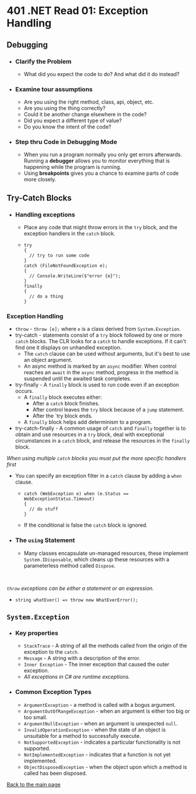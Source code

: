 # 401 .NET Read 01: Exception Handling

## Debugging
+ ### Clarify the Problem
  + What did you expect the code to do? And what did it do instead?
+ ### Examine tour assumptions
  + Are you using the right method, class, api, object, etc.
  + Are you using the thing correctly?
  + Could it be another change elsewhere in the code?
  + Did you expect a different type of value?
  + Do you know the intent of the code?
+ ### Step thru Code in Debugging Mode
  + When you run a program normally you only get errors afterwards.  Running a **debugger** allows you to monitor everything that is happening while the program is running.
  + Using **breakpoints** gives you a chance to examine parts of code more closely.

## Try-Catch Blocks
+ ### Handling exceptions
  + Place any code that might throw errors in the `try` block, and the exception handlers in the `catch` block.
  + ```
    try
    {
      // try to run some code
    }
    catch (FileNotFoundException e);
    {
      // Console.WriteLine($"error {e}");
    }
    finally
    {
      // do a thing
    }
    ```
### Exception Handling
+ `throw` - `throw [e];` where `e` is a class derived from  `System.Exception`.
+ try-catch - statements consist of a `try` block followed by one or more `catch` blocks.  The CLR looks for a `catch` to handle exceptions.  If it can't find one it displays on unhandled exception.
  + The `catch` clause can be used without arguments, but it's best to use an object argument.
  + An async method is marked by an `async` modifier. When control reaches an `await` in the `async` method, progress in the method is suspended until the awaited task completes.
+ try-finally - A `finally` block is used to run code even if an exception occurs. 
  + A `finally` block executes either:
    + After a `catch` block finishes.
    + After control leaves the `try` block because of a `jump` statement.
    + After the `try block ends.
  + A `finally` block helps add determinism to a program.
+ try-catch-finally - A common usage of `catch` and `finally` together is to obtain and use resources in a `try` block, deal with exceptional circumstances in a `catch` block, and release the resources in the `finally` block.


*When using multiple `catch` blocks you must put the more specific handlers first*
+ You can specify an exception filter in a `catch` clause by adding a `when` clause.
  + ```
    catch (WebException e) when (e.Status == WebExceptionStatus.Timeout)
    {
      // do stuff
    }
    ```
  + If the conditional is false the `catch` block is ignored.
+ ### The `using` Statement
  + Many classes encapsulate un-managed resources, these implement `System.IDisposable`, which cleans up these resources with a parameterless method called `Dispose`.
<br>

*`throw` exceptions can be either a statement or an expression.*
  + `string whatEver() => throw new WhatEverError();`

## `System.Exception`
+ ### Key properties
  + `StackTrace` - A string of all the methods called from the origin of the exception to the `catch`.
  + `Message` - A string with a description of the error.
  + `Inner Exception` - The inner exception that caused the outer exception.  
  + *All exceptions in C# are runtime exceptions.*
+ ### Common Exception Types
  + `ArgumentException` - a method is called with a bogus argument.
  + `ArgumentOutOfRangeException` - when an argument is either too big or too small.
  + `ArgumentNullException` - when an argument is unexpected `null`.
  + `InvalidOperationException` - when the state of an object is unsuitable for a method to successfully execute.
  + `NotSupportedException` - indicates a particular functionality is not supported.
  + `NotImplementedException` - indicates that a function is not yet implemented.
  + `ObjectDisposedException` - when the object upon which a method is called has been disposed. 

[Back to the main page](../README.md) 